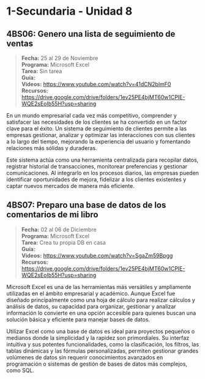 # 1-Secundaria - Unidad 8

## 4BS06: Genero una lista de seguimiento de ventas

> <i class="bi bi-calendar"></i> **Fecha:** 25 al 29 de Noviembre<br><i class="bi bi-laptop"></i> **Programa:** Microsoft Excel<br><i class="bi bi-clipboard-check"></i> **Tarea:** Sin tarea<br> <i class="bi bi-card-checklist"></i> **Guía:** <br> <i class="bi bi-youtube txt-red"></i> **Videos:** https://www.youtube.com/watch?v=41dCN2blmF0<br><i class="bi bi-files"></i> **Recursos:** https://drive.google.com/drive/folders/1ev25PE4bjMT60w1CPIE-WQE2sEoIb55H?usp=sharing

En un mundo empresarial cada vez más competitivo, comprender y satisfacer las necesidades de los clientes se ha convertido en un factor clave para el éxito. Un sistema de seguimiento de clientes permite a las empresas gestionar, analizar y optimizar las interacciones con sus clientes a lo largo del tiempo, mejorando la experiencia del usuario y fomentando relaciones más sólidas y duraderas.

Este sistema actúa como una herramienta centralizada para recopilar datos, registrar historial de transacciones, monitorear preferencias y gestionar comunicaciones. Al integrarlo en los procesos diarios, las empresas pueden identificar oportunidades de mejora, fidelizar a los clientes existentes y captar nuevos mercados de manera más eficiente.

<div class="currentTheme">

## 4BS07: Preparo una base de datos de los comentarios de mi libro

> <i class="bi bi-calendar"></i> **Fecha:** 02 al 06 de Diciembre<br><i class="bi bi-laptop"></i> **Programa:** Microsoft Excel<br><i class="bi bi-clipboard-check"></i> **Tarea:** Crea tu propia DB en casa<br> <i class="bi bi-card-checklist"></i> **Guía:** <br> <i class="bi bi-youtube txt-red"></i> **Videos:** https://www.youtube.com/watch?v=SgaZm59Bpgg<br><i class="bi bi-files"></i> **Recursos:** https://drive.google.com/drive/folders/1ev25PE4bjMT60w1CPIE-WQE2sEoIb55H?usp=sharing

Microsoft Excel es una de las herramientas más versátiles y ampliamente utilizadas en el ámbito empresarial y académico. Aunque Excel fue diseñado principalmente como una hoja de cálculo para realizar cálculos y análisis de datos, su capacidad para organizar, gestionar y analizar información lo convierte en una opción accesible para quienes buscan una solución básica y eficiente para manejar bases de datos.

Utilizar Excel como una base de datos es ideal para proyectos pequeños o medianos donde la simplicidad y la rapidez son primordiales. Su interfaz intuitiva y sus potentes funcionalidades, como la clasificación, los filtros, las tablas dinámicas y las fórmulas personalizadas, permiten gestionar grandes volúmenes de datos sin requerir conocimientos avanzados en programación o sistemas de gestión de bases de datos más complejos, como SQL.

</div>





